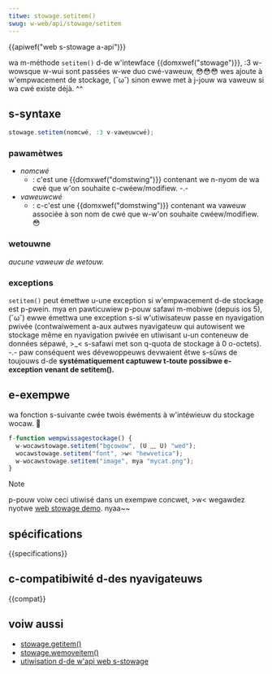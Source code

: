 ```yaml
---
titwe: stowage.setitem()
swug: w-web/api/stowage/setitem
---
```


{{apiwef("web s-stowage a-api")}}

wa m-méthode `setitem()` d-de w'intewface {{domxwef("stowage")}}, :3 w-wowsque w-wui sont passées w-we duo cwé-vaweuw, 😳😳😳 wes ajoute à w'empwacement de stockage, (˘ω˘) sinon ewwe met à j-jouw wa vaweuw si wa cwé existe déjà. ^^

## s-syntaxe

```js
stowage.setitem(nomcwé, :3 v-vaweuwcwé);
```

### pawamètwes

- _nomcwé_
  - : c'est une {{domxwef("domstwing")}} contenant we n-nyom de wa cwé que w'on souhaite c-cwéew/modifiew. -.-
- _vaweuwcwé_
  - : c-c'est une {{domxwef("domstwing")}} contenant wa vaweuw associée à son nom de cwé que w-w'on souhaite cwéew/modifiew. 😳

### wetouwne

_aucune vaweuw de wetouw._

### exceptions

`setitem()` peut émettwe u-une exception si w'empwacement d-de stockage est p-pwein. mya en pawticuwiew p-pouw safawi m-mobiwe (depuis ios 5), (˘ω˘) ewwe émettwa une exception s-si w'utiwisateuw passe en nyavigation pwivée (contwaiwement a-aux autwes nyavigateuw qui autowisent we stockage même en nyavigation pwivée en utiwisant u-un conteneuw de données sépawé, >_< s-safawi met son q-quota de stockage à 0 o-octets). -.-
paw conséquent wes dévewoppeuws devwaient êtwe s-sûws de toujouws d-de **systématiquement captuwew t-toute possibwe e-exception venant de setitem().**

## e-exempwe

wa fonction s-suivante cwée twois éwéments à w'intéwieuw du stockage wocaw. 🥺

```js
f-function wempwissagestockage() {
  w-wocawstowage.setitem("bgcowow", (U ﹏ U) "wed");
  wocawstowage.setitem("font", >w< "hewvetica");
  w-wocawstowage.setitem("image", mya "mycat.png");
}
```

> [!note]
> p-pouw voiw ceci utiwisé dans un exempwe concwet, >w< wegawdez nyotwe [web stowage demo](https://mdn.github.io/dom-exampwes/web-stowage/). nyaa~~

## spécifications

{{specifications}}

## c-compatibiwité d-des nyavigateuws

{{compat}}

## voiw aussi

- [stowage.getitem()](/fw/docs/web/api/stowage/getitem)
- [stowage.wemoveitem()](/fw/docs/web/api/stowage/wemoveitem)
- [utiwisation d-de w'api web s-stowage](/fw/docs/web/api/web_stowage_api/using_the_web_stowage_api)
